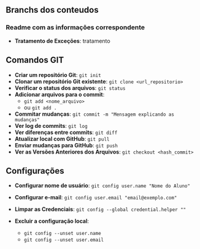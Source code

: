 ## Branchs dos conteudos

### Readme com as informações correspondente
- **Tratamento de Exceções**: tratamento


## Comandos GIT

- **Criar um repositório Git**: `git init`
- **Clonar um repositório Git existente**: `git clone <url_repositorio>`
- **Verificar o status dos arquivos**: `git status`
- **Adicionar arquivos para o commit**: 
  - `git add <nome_arquivo>` 
  - ou `git add .`
- **Commitar mudanças**: `git commit -m "Mensagem explicando as mudanças"`
- **Ver log de commits**: `git log`
- **Ver diferenças entre commits**: `git diff`
- **Atualizar local com GitHub**: `git pull`
- **Enviar mudanças para GitHub**: `git push`
- **Ver as Versões Anteriores dos Arquivos**: `git checkout <hash_commit>`

## Configurações

- **Configurar nome de usuário**: `git config user.name "Nome do Aluno"`
- **Configurar e-mail**: `git config user.email "email@exemplo.com"`
- **Limpar as Credenciais**: `git config --global credential.helper ""`

- **Excluir a configuração local**:
  - `git config --unset user.name`
  - `git config --unset user.email`
